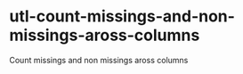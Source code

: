 # utl-count-missings-and-non-missings-aross-columns
Count missings and non missings aross columns  
